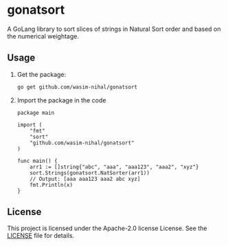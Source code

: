 # gonatsort
A GoLang library to sort slices of strings in Natural Sort order and based on the numerical weightage.

## Usage

1. Get the package:

    ```bash
    go get github.com/wasim-nihal/gonatsort
    ```

2. Import the package in the code

    ```
    package main
    
    import (
    	"fmt"
    	"sort"
    	"github.com/wasim-nihal/gonatsort"
    )
    
    func main() {
    	arr1 := []string{"abc", "aaa", "aaa123", "aaa2", "xyz"}
    	sort.Strings(gonatsort.NatSorter(arr1))
    	// Output: [aaa aaa123 aaa2 abc xyz]
    	fmt.Println(x)
    }
    ```
    
## License
This project is licensed under the Apache-2.0 license License. See the [LICENSE](https://github.com/wasim-nihal/gonatsort/blob/main/LICENSE) file for details.
